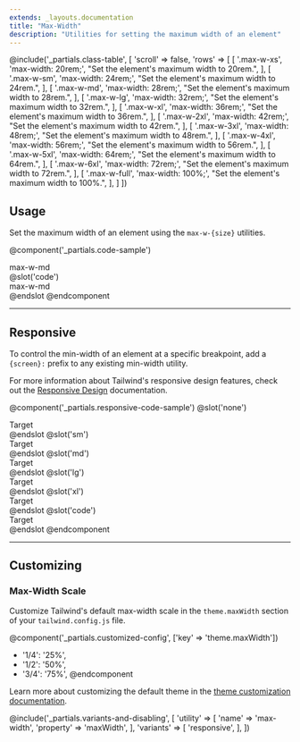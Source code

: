 ```yaml
---
extends: _layouts.documentation
title: "Max-Width"
description: "Utilities for setting the maximum width of an element"
---
```


@include('_partials.class-table', [
  'scroll' => false,
  'rows' => [
    [
      '.max-w-xs',
      'max-width: 20rem;',
      "Set the element's maximum width to 20rem.",
    ],
    [
      '.max-w-sm',
      'max-width: 24rem;',
      "Set the element's maximum width to 24rem.",
    ],
    [
      '.max-w-md',
      'max-width: 28rem;',
      "Set the element's maximum width to 28rem.",
    ],
    [
      '.max-w-lg',
      'max-width: 32rem;',
      "Set the element's maximum width to 32rem.",
    ],
    [
      '.max-w-xl',
      'max-width: 36rem;',
      "Set the element's maximum width to 36rem.",
    ],
    [
      '.max-w-2xl',
      'max-width: 42rem;',
      "Set the element's maximum width to 42rem.",
    ],
    [
      '.max-w-3xl',
      'max-width: 48rem;',
      "Set the element's maximum width to 48rem.",
    ],
    [
      '.max-w-4xl',
      'max-width: 56rem;',
      "Set the element's maximum width to 56rem.",
    ],
    [
      '.max-w-5xl',
      'max-width: 64rem;',
      "Set the element's maximum width to 64rem.",
    ],
    [
      '.max-w-6xl',
      'max-width: 72rem;',
      "Set the element's maximum width to 72rem.",
    ],
    [
      '.max-w-full',
      'max-width: 100%;',
      "Set the element's maximum width to 100%.",
    ],
  ]
])

## Usage

Set the maximum width of an element using the `max-w-{size}` utilities.

@component('_partials.code-sample')
<div class="max-w-md mx-auto text-center p-6 bg-gray-300">
  max-w-md
</div>
@slot('code')
<div class="max-w-md mx-auto ...">
  max-w-md
</div>
@endslot
@endcomponent

---

## Responsive

To control the min-width of an element at a specific breakpoint, add a `{screen}:` prefix to any existing min-width utility.

For more information about Tailwind's responsive design features, check out the [Responsive Design](/docs/responsive-design) documentation.

@component('_partials.responsive-code-sample')
@slot('none')
<div class="max-w-sm mx-auto text-center p-6 bg-gray-300">
  Target
</div>
@endslot
@slot('sm')
<div class="max-w-md mx-auto text-center p-6 bg-gray-300">
  Target
</div>
@endslot
@slot('md')
<div class="max-w-lg mx-auto text-center p-6 bg-gray-300">
  Target
</div>
@endslot
@slot('lg')
<div class="max-w-xl mx-auto text-center p-6 bg-gray-300">
  Target
</div>
@endslot
@slot('xl')
<div class="max-w-2xl mx-auto text-center p-6 bg-gray-300">
  Target
</div>
@endslot
@slot('code')
<div class="none:max-w-sm sm:max-w-md md:max-w-lg lg:max-w-xl xl:max-w-2xl ...">
  Target
</div>
@endslot
@endcomponent

---

## Customizing

### Max-Width Scale

Customize Tailwind's default max-width scale in the `theme.maxWidth` section of your `tailwind.config.js` file.

@component('_partials.customized-config', ['key' => 'theme.maxWidth'])
+ '1/4': '25%',
+ '1/2': '50%',
+ '3/4': '75%',
@endcomponent

Learn more about customizing the default theme in the [theme customization documentation](/docs/theme#customizing-the-default-theme).

@include('_partials.variants-and-disabling', [
    'utility' => [
        'name' => 'max-width',
        'property' => 'maxWidth',
    ],
    'variants' => [
        'responsive',
    ],
])
